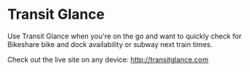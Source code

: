 Transit Glance
====

<p>Use Transit Glance when you're on the go and want to quickly check for Bikeshare bike and dock availability or subway next train times.</p>
<p>Check out the live site on any device: <a href="http://transitglance.com" target="_blank">http://transitglance.com</a></p>
